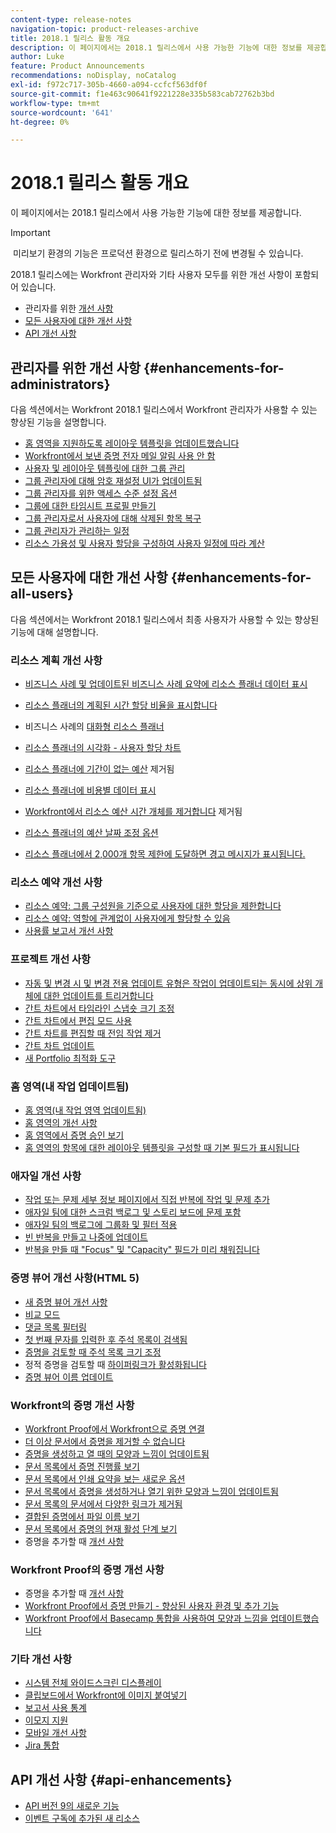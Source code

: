 ```yaml
---
content-type: release-notes
navigation-topic: product-releases-archive
title: 2018.1 릴리스 활동 개요
description: 이 페이지에서는 2018.1 릴리스에서 사용 가능한 기능에 대한 정보를 제공합니다.
author: Luke
feature: Product Announcements
recommendations: noDisplay, noCatalog
exl-id: f972c717-305b-4660-a094-ccfcf563df0f
source-git-commit: f1e463c90641f9221228e335b583cab72762b3bd
workflow-type: tm+mt
source-wordcount: '641'
ht-degree: 0%

---
```


# 2018.1 릴리스 활동 개요

이 페이지에서는 2018.1 릴리스에서 사용 가능한 기능에 대한 정보를 제공합니다.  

>[!IMPORTANT]
>
> 미리보기 환경의 기능은 프로덕션 환경으로 릴리스하기 전에 변경될 수 있습니다.

2018.1 릴리스에는 Workfront 관리자와 기타 사용자 모두를 위한 개선 사항이 포함되어 있습니다.

* 관리자를 위한 [개선 사항](#enhancements-for-administrators)
* [모든 사용자에 대한 개선 사항](#enhancements-for-all-users)
* [API 개선 사항](#api-enhancements)

## 관리자를 위한 개선 사항 {#enhancements-for-administrators}

다음 섹션에서는 Workfront 2018.1 릴리스에서 Workfront 관리자가 사용할 수 있는 향상된 기능을 설명합니다.

* [홈 영역을 지원하도록 레이아웃 템플릿을 업데이트했습니다](../../../../product-announcements/product-releases/quarterly-release-archive/2018.1-release-activity/2018-1-beta-1-release-activity.md#updated-layout-template-to-support-the-home-area)
* [Workfront에서 보낸 증명 전자 메일 알림 사용 안 함](../../../../product-announcements/product-releases/quarterly-release-archive/2018.1-release-activity/2018-1-beta-1-release-activity.md#disable-proofing-email-notifications)
* [사용자 및 레이아웃 템플릿에 대한 그룹 관리](../../../../product-announcements/product-releases/quarterly-release-archive/2018.1-release-activity/2018-1-beta-2-release-activity.md#group-administration-for-users-and-layout-templates)
* [그룹 관리자에 대해 암호 재설정 UI가 업데이트됨](../../../../product-announcements/product-releases/quarterly-release-archive/2018.1-release-activity/2018-1-beta-3-release-activity.md#reset-password-ui-updated-for-group-administrators)
* [그룹 관리자를 위한 액세스 수준 설정 옵션](../../../../product-announcements/product-releases/quarterly-release-archive/2018.1-release-activity/2018-1-beta-3-release-activity.md#access-level-setup-options-for-group-administrators)
* [그룹에 대한 타임시트 프로필 만들기](../../../../product-announcements/product-releases/quarterly-release-archive/2018.1-release-activity/2018-1-beta-3-release-activity.md#create-timesheet-profiles-for-groups)
* [그룹 관리자로서 사용자에 대해 삭제된 항목 복구](../../../../product-announcements/product-releases/quarterly-release-archive/2018.1-release-activity/2018-1-beta-3-release-activity.md#recover-deleted-items-for-users-as-a-group-administrator)
* [그룹 관리자가 관리하는 일정](../../../../product-announcements/product-releases/quarterly-release-archive/2018.1-release-activity/2018-1-beta-4-release-activity.md#schedules-managed-by-group-administrators) 
* [리소스 가용성 및 사용자 할당을 구성하여 사용자 일정에 따라 계산](../../../../product-announcements/product-releases/quarterly-release-archive/2018.1-release-activity/2018-1-beta-final-release-activity.md#configure-resource-availability-and-user-allocations)

## 모든 사용자에 대한 개선 사항 {#enhancements-for-all-users}

다음 섹션에서는 Workfront 2018.1 릴리스에서 최종 사용자가 사용할 수 있는 향상된 기능에 대해 설명합니다.

### 리소스 계획 개선 사항

* [비즈니스 사례 및 업데이트된 비즈니스 사례 요약에 리소스 플래너 데이터 표시](../../../../product-announcements/product-releases/quarterly-release-archive/2018.1-release-activity/2018-1-beta-1-release-activity.md#display-resource-planner-data-under-the-business-case)
* [리소스 플래너의 계획된 시간 할당 비율을 표시합니다](../../../../product-announcements/product-releases/quarterly-release-archive/2018.1-release-activity/2018-1-beta-1-release-activity.md#display-the-percentage-of-planned-hour-allocation-in-the-resource-planner)
* 비즈니스 사례의 [대화형 리소스 플래너](../../../../product-announcements/product-releases/quarterly-release-archive/2018.1-release-activity/2018-1-beta-2-release-activity.md#interactive-resource-planner-in-the-business-case)
* [리소스 플래너의 시각화 - 사용자 할당 차트](../../../../product-announcements/product-releases/quarterly-release-archive/2018.1-release-activity/2018-1-beta-2-release-activity.md#visualization-in-the-resource-planner) 
* [리소스 플래너에 기간이 없는 예산](../../../../product-announcements/product-releases/quarterly-release-archive/2018.1-release-activity/2018-1-beta-3-release-activity.md#budget-with-zero-duration-in-the-resource-planner) 제거됨

* [리소스 플래너에 비용별 데이터 표시](../../../../product-announcements/product-releases/quarterly-release-archive/2018.1-release-activity/2018-1-beta-3-release-activity.md#show-data-by-cost-in-the-resource-planner)
* [Workfront에서 리소스 예산 시간 개체를 제거합니다](../../../../product-announcements/product-releases/quarterly-release-archive/2018.1-release-activity/2018-1-beta-4-release-activity.md#remove-resource-budgeted-hour-object-from-workfront) 제거됨

* [리소스 플래너의 예산 날짜 조정 옵션](../../../../product-announcements/product-releases/quarterly-release-archive/2018.1-release-activity/2018-1-beta-4-release-activity.md#budget-date-adjustment-option-in-the-resource-planner) 
* [리소스 플래너에서 2,000개 항목 제한에 도달하면 경고 메시지가 표시됩니다.](../../../../product-announcements/product-releases/quarterly-release-archive/2018.1-release-activity/2018-1-beta-final-release-activity.md#warning-message-displays-when-the-2000-item-limit-is-reached)

### 리소스 예약 개선 사항

* [리소스 예약: 그룹 구성원을 기준으로 사용자에 대한 할당을 제한합니다](../../../../product-announcements/product-releases/quarterly-release-archive/2018.1-release-activity/2018-1-beta-4-release-activity.md#restrict-assignments-to-users-based-on-group) 
* [리소스 예약: 역할에 관계없이 사용자에게 할당할 수 있음](../../../../product-announcements/product-releases/quarterly-release-archive/2018.1-release-activity/2018-1-beta-4-release-activity.md#allow-assignments-to-users-regardless-of-role) 
* [사용률 보고서 개선 사항](../../../../product-announcements/product-releases/quarterly-release-archive/2018.1-release-activity/2018-1-beta-4-release-activity.md#utilization-report-improvements) 

### 프로젝트 개선 사항

* [자동 및 변경 시 및 변경 전용 업데이트 유형은 작업이 업데이트되는 동시에 상위 개체에 대한 업데이트를 트리거합니다](../../../../product-announcements/product-releases/quarterly-release-archive/2018.1-release-activity/2018-1-beta-1-release-activity.md#update-types-trigger-updates-to-the-parent-object)
* [간트 차트에서 타임라인 스냅숏 크기 조정](../../../../product-announcements/product-releases/quarterly-release-archive/2018.1-release-activity/2018-1-beta-2-release-activity.md#resize-timeline-snapshot-on-the-gantt-chart)
* [간트 차트에서 편집 모드 사용](../../../../product-announcements/product-releases/quarterly-release-archive/2018.1-release-activity/2018-1-beta-3-release-activity.md#enable-edit-mode-in-gantt) 
* [간트 차트를 편집할 때 전임 작업 제거](../../../../product-announcements/product-releases/quarterly-release-archive/2018.1-release-activity/2018-1-beta-3-release-activity.md#remove-predecessors-when-editing-the-gantt-chart)
* [간트 차트 업데이트](../../../../product-announcements/product-releases/quarterly-release-archive/2018.1-release-activity/2018-1-beta-4-release-activity.md#gantt-chart-updates) 
* [새 Portfolio 최적화 도구](../../../../product-announcements/product-releases/quarterly-release-archive/2018.1-release-activity/2018-1-beta-4-release-activity.md#new-portfolio-optimizer) 

### 홈 영역(내 작업 업데이트됨)

* [홈 영역(내 작업 영역 업데이트됨)](../../../../product-announcements/product-releases/quarterly-release-archive/2018.1-release-activity/2018-1-beta-1-release-activity.md#home-area)
* [홈 영역의 개선 사항](../../../../product-announcements/product-releases/quarterly-release-archive/2018.1-release-activity/2018-1-beta-2-release-activity.md#improvements-in-the-home-area)
* [홈 영역에서 증명 승인 보기](../../../../product-announcements/product-releases/quarterly-release-archive/2018.1-release-activity/2018-1-beta-3-release-activity.md#view-proof-approvals-from-the-home-area)
* [홈 영역의 항목에 대한 레이아웃 템플릿을 구성할 때 기본 필드가 표시됩니다](../../../../product-announcements/product-releases/quarterly-release-archive/2018.1-release-activity/2018-1-beta-3-release-activity.md#default-fields-are-displayed-when-configuring-the-layout-template-for-the-home-area)

### 애자일 개선 사항

* [작업 또는 문제 세부 정보 페이지에서 직접 반복에 작업 및 문제 추가](../../../../product-announcements/product-releases/quarterly-release-archive/2018.1-release-activity/2018-1-beta-3-release-activity.md#add-tasks-and-issues-to-the-iteration-directly-from-the-task-or-issue)
* [애자일 팀에 대한 스크럼 백로그 및 스토리 보드에 문제 포함](../../../../product-announcements/product-releases/quarterly-release-archive/2018.1-release-activity/2018-1-beta-3-release-activity.md#include-issues-on-the-scrum-backlog)
* [애자일 팀의 백로그에 그룹화 및 필터 적용](../../../../product-announcements/product-releases/quarterly-release-archive/2018.1-release-activity/2018-1-beta-3-release-activity.md#apply-groupings-and-filters-to-the-backlog)
* [빈 반복을 만들고 나중에 업데이트](../../../../product-announcements/product-releases/quarterly-release-archive/2018.1-release-activity/2018-1-beta-3-release-activity.md#create-a-blank-iteration-and-update-it-later)
* [반복을 만들 때 &quot;Focus&quot; 및 &quot;Capacity&quot; 필드가 미리 채워집니다](../../../../product-announcements/product-releases/quarterly-release-archive/2018.1-release-activity/2018-1-beta-3-release-activity.md#focus-and-capacity-fields-are-prepopulated)

### 증명 뷰어 개선 사항(HTML 5)

* [새 증명 뷰어 개선 사항](../../../../product-announcements/product-releases/quarterly-release-archive/2018.1-release-activity/2018-1-beta-2-release-activity.md#html5-proofing-viewer-improvements) 
* [비교 모드](../../../../product-announcements/product-releases/quarterly-release-archive/2018.1-release-activity/2018-1-beta-3-release-activity.md#compare-mode)
* [댓글 목록 필터링](../../../../product-announcements/product-releases/quarterly-release-archive/2018.1-release-activity/2018-1-beta-3-release-activity.md#filter-comment-list)
* [첫 번째 문자를 입력한 후 주석 목록이 검색됨](../../../../product-announcements/product-releases/quarterly-release-archive/2018.1-release-activity/2018-1-beta-3-release-activity.md#comment-list-is-searched-after-first-character)
* [증명을 검토할 때 주석 목록 크기 조정](../../../../product-announcements/product-releases/quarterly-release-archive/2018.1-release-activity/2018-1-beta-4-release-activity.md#resize-the-comment-list-when-reviewing-proofs) 
* 정적 증명을 검토할 때 [하이퍼링크가 활성화됩니다](../../../../product-announcements/product-releases/quarterly-release-archive/2018.1-release-activity/2018-1-beta-4-release-activity.md#hyperlinks-are-active-when-reviewing-static-proofs) 
* [증명 뷰어 이름 업데이트](../../../../product-announcements/product-releases/quarterly-release-archive/2018.1-release-activity/2018-1-beta-final-release-activity.md#proofing-viewer-names-have-been-updated) 

### Workfront의 증명 개선 사항

* [Workfront Proof에서 Workfront으로 증명 연결](../../../../product-announcements/product-releases/quarterly-release-archive/2018.1-release-activity/2018-1-beta-3-release-activity.md#link-proofs-from-workfront-proof-to-workfront)
* [더 이상 문서에서 증명을 제거할 수 없습니다](../../../../product-announcements/product-releases/quarterly-release-archive/2018.1-release-activity/2018-1-beta-3-release-activity.md#can-no-longer-remove-a-proof-from-a-document)
* [증명을 생성하고 열 때의 모양과 느낌이 업데이트됨](../../../../product-announcements/product-releases/quarterly-release-archive/2018.1-release-activity/2018-1-beta-3-release-activity.md#updated-look-and-feel-when-generating-and-opening-proofs)
* [문서 목록에서 증명 진행률 보기](../../../../product-announcements/product-releases/quarterly-release-archive/2018.1-release-activity/2018-1-beta-4-release-activity.md#view-proof-progress-from-the-document-list)
* [문서 목록에서 인쇄 요약을 보는 새로운 옵션](../../../../product-announcements/product-releases/quarterly-release-archive/2018.1-release-activity/2018-1-beta-4-release-activity.md#new-option-to-view-the-print-summary-from-the-document-list) 
* [문서 목록에서 증명을 생성하거나 열기 위한 모양과 느낌이 업데이트됨](../../../../product-announcements/product-releases/quarterly-release-archive/2018.1-release-activity/2018-1-beta-4-release-activity.md#updated-look-and-feel-for-generating-or-opening-the-proof-from-document-list) 
* [문서 목록의 문서에서 다양한 링크가 제거됨](../../../../product-announcements/product-releases/quarterly-release-archive/2018.1-release-activity/2018-1-beta-4-release-activity.md#various-links-removed-from-the-document-list) 
* [결합된 증명에서 파일 이름 보기](../../../../product-announcements/product-releases/quarterly-release-archive/2018.1-release-activity/2018-1-beta-4-release-activity.md#view-file-names-on-combined-proofs) 
* [문서 목록에서 증명의 현재 활성 단계 보기](../../../../product-announcements/product-releases/quarterly-release-archive/2018.1-release-activity/2018-1-beta-4-release-activity.md#view-the-current-active-stage-of-a-proof-from-the-document-list) 
* 증명을 추가할 때 [개선 사항](../../../../product-announcements/product-releases/quarterly-release-archive/2018.1-release-activity/2018-1-beta-4-release-activity.md#improvements-when-adding-proofs) 

### Workfront Proof의 증명 개선 사항

* 증명을 추가할 때 [개선 사항](../../../../product-announcements/product-releases/quarterly-release-archive/2018.1-release-activity/2018-1-beta-4-release-activity.md#improvements-when-adding-proofs) 
* [Workfront Proof에서 증명 만들기 - 향상된 사용자 환경 및 추가 기능](../../../../product-announcements/product-releases/quarterly-release-archive/2018.1-release-activity/2018-1-beta-4-release-activity.md#proof-creation-in-workfront-proof) 
* [Workfront Proof에서 Basecamp 통합을 사용하여 모양과 느낌을 업데이트했습니다](../../../../product-announcements/product-releases/quarterly-release-archive/2018.1-release-activity/2018-1-beta-4-release-activity.md#updated-look-and-feel-with-basecamp-integration-in-workfront-proof) 

### 기타 개선 사항

* [시스템 전체 와이드스크린 디스플레이](../../../../product-announcements/product-releases/quarterly-release-archive/2018.1-release-activity/2018-1-beta-2-release-activity.md#system-wide-widescreen-display)
* [클립보드에서 Workfront에 이미지 붙여넣기](../../../../product-announcements/product-releases/quarterly-release-archive/2018.1-release-activity/2018-1-beta-4-release-activity.md#paste-documents-to-workfront-from-the-clipboard) 
* [보고서 사용 통계](../../../../product-announcements/product-releases/quarterly-release-archive/2018.1-release-activity/2018-1-beta-4-release-activity.md#report-usage-statistics) 
* [이모지 지원](../../../../product-announcements/product-releases/quarterly-release-archive/2018.1-release-activity/2018-1-beta-4-release-activity.md#emoji-support) 
* [모바일 개선 사항](../../../../product-announcements/product-releases/quarterly-release-archive/2018.1-release-activity/2018-1-beta-final-release-activity.md#mobile-enhancements) 
* [Jira 통합](../../../../product-announcements/product-releases/quarterly-release-archive/2018.1-release-activity/2018-1-beta-final-release-activity.md#jira-integration) 

## API 개선 사항 {#api-enhancements}

* [API 버전 9의 새로운 기능](../../../../wf-api/api/new-api-version-9.md) 
* [이벤트 구독에 추가된 새 리소스](../../../../product-announcements/product-releases/quarterly-release-archive/2018.1-release-activity/2018-1-beta-1-release-activity.md#new-resources-added-to-event-subscriptions)
